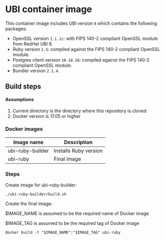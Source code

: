 # UBI container image
This container image includes UBI version `8` which contains the following packages:

* OpenSSL version `1.1.1c`: with FIPS 140-2 compliant OpenSSL module from RedHat UBI 8.
* Ruby version `2.5`: compiled against the FIPS 140-2 compliant OpenSSL module.
* Postgres client version `10-10.16`: compiled against the FIPS 140-2 compliant OpenSSL module.
* Bundler version `2.1.4`.
 

## Build steps
#### Assumptions

1. Current directory is the directory where this repository is cloned
1. Docker version is 17.05 or higher


### Docker images    
| Image name  | Description |
|---|---|
| ubi-ruby-builder | Installs Ruby version |
| ubi-ruby | Final image |


### Steps

Create image for ubi-ruby-builder:
```
./ubi-ruby-builder/build.sh
```
Create the final image:

$IMAGE_NAME is assumed to be the required name of Docker image

$IMAGE_TAG is assumed to be the required tag of Docker image
```
docker build -t "$IMAGE_NAME":"$IMAGE_TAG" ubi-ruby
```
